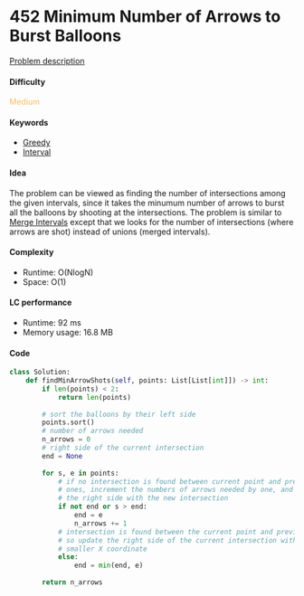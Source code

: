 452 Minimum Number of Arrows to Burst Balloons   
=======================
[Problem description](https://leetcode.com/problems/minimum-number-of-arrows-to-burst-balloons/)

#### Difficulty
<span style="color:#FABC60">Medium</span>

#### Keywords
- [Greedy](../categories/greedy.md)
- [Interval](../categories/interval.md)
  
#### Idea
The problem can be viewed as finding the number of intersections among the given intervals, since it takes the minumum number of arrows to burst all the balloons by shooting at the intersections. The problem is similar to [Merge Intervals](https://leetcode.com/problems/merge-intervals/) except that we looks for the number of intersections (where arrows are shot) instead of unions (merged intervals). 

#### Complexity
- Runtime: O(NlogN)
- Space: O(1)
  
#### LC performance
- Runtime: 92 ms
- Memory usage: 16.8 MB

#### Code
```python
class Solution:
    def findMinArrowShots(self, points: List[List[int]]) -> int:
        if len(points) < 2:
            return len(points)
        
        # sort the balloons by their left side
        points.sort()
        # number of arrows needed 
        n_arrows = 0
        # right side of the current intersection
        end = None
        
        for s, e in points:
            # if no intersection is found between current point and previous 
            # ones, increment the numbers of arrows needed by one, and update 
            # the right side with the new intersection
            if not end or s > end:
                end = e
                n_arrows += 1
            # intersection is found between the current point and previous ones, 
            # so update the right side of the current intersection with the 
            # smaller X coordinate
            else:
                end = min(end, e)
        
        return n_arrows
```